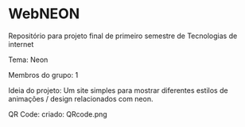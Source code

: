 # WebNEON
Repositório para projeto final de primeiro semestre de Tecnologias de internet

Tema: Neon

Membros do grupo: 1

Ideia do projeto: Um site simples para mostrar diferentes estilos de animações / design relacionados com neon.

QR Code: criado: QRcode.png